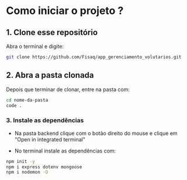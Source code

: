 # Como iniciar o projeto ?

## 1. Clone esse repositório

Abra o terminal e digite:

```bash
git clone https://github.com/Fisaq/app_gerenciamento_volutarios.git
```

## 2. Abra a pasta clonada

Depois que terminar de clonar, entre na pasta com:

```bash
cd nome-da-pasta
code .
```

### 3. Instale as dependências

- Na pasta backend clique com o botão direito do mouse e clique em "Open in integrated terminal"

- No terminal instale as dependências com:

```bash
npm init -y
npm i express dotenv mongoose
npm i nodemon -D
```